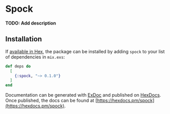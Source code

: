 # Spock

**TODO: Add description**

## Installation

If [available in Hex](https://hex.pm/docs/publish), the package can be installed
by adding `spock` to your list of dependencies in `mix.exs`:

```elixir
def deps do
  [
    {:spock, "~> 0.1.0"}
  ]
end
```

Documentation can be generated with [ExDoc](https://github.com/elixir-lang/ex_doc)
and published on [HexDocs](https://hexdocs.pm). Once published, the docs can
be found at [https://hexdocs.pm/spock](https://hexdocs.pm/spock).

